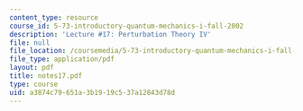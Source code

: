 ```yaml
---
content_type: resource
course_id: 5-73-introductory-quantum-mechanics-i-fall-2002
description: 'Lecture #17: Perturbation Theory IV'
file: null
file_location: /coursemedia/5-73-introductory-quantum-mechanics-i-fall-2002/a3874c79651a3b1919c537a12843d78d_notes17.pdf
file_type: application/pdf
layout: pdf
title: notes17.pdf
type: course
uid: a3874c79-651a-3b19-19c5-37a12843d78d
---
```


